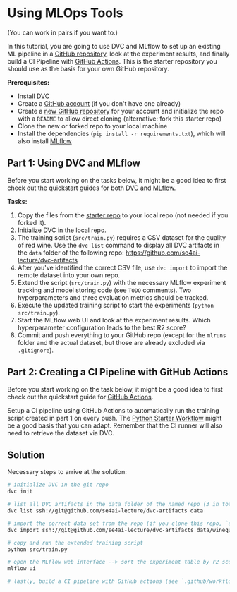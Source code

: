 # Using MLOps Tools

(You can work in pairs if you want to.)

In this tutorial, you are going to use DVC and MLflow to set up an existing ML pipeline in a [GitHub repository](https://github.com), look at the experiment results, and finally build a CI Pipeline with [GitHub Actions](https://docs.github.com/en/actions/quickstart).
This is the starter repository you should use as the basis for your own GitHub repository.

**Prerequisites:**
- Install [DVC](https://dvc.org)
- Create a [GitHub account](https://github.com/signup) (if you don't have one already)
- Create a [new GitHub repository](https://github.com/new) for your account and initialize the repo with a `README` to allow direct cloning (alternative: fork this starter repo)
- Clone the new or forked repo to your local machine
- Install the dependencies (`pip install -r requirements.txt`), which will also install [MLflow](https://mlflow.org/docs/latest/quickstart.html#installing-mlflow)

## Part 1: Using DVC and MLflow

Before you start working on the tasks below, it might be a good idea to first check out the quickstart guides for both [DVC](https://dvc.org/doc/start) and [MLflow](https://mlflow.org/docs/latest/quickstart.html).

**Tasks:**
1. Copy the files from the [starter repo](https://github.com/se4ai-lecture/mlops-tools) to your local repo (not needed if you forked it).
2. Initialize DVC in the local repo.
3. The training script (`src/train.py`) requires a CSV dataset for the quality of red wine. Use the `dvc list` command to display all DVC artifacts in the `data` folder of the following repo: https://github.com/se4ai-lecture/dvc-artifacts
4. After you've identified the correct CSV file, use `dvc import` to import the remote dataset into your own repo.
5. Extend the script (`src/train.py`) with the necessary MLflow experiment tracking and model storing code (see `TODO` comments). Two hyperparameters and three evaluation metrics should be tracked.
6. Execute the updated training script to start the experiments (`python src/train.py`).
7. Start the MLflow web UI and look at the experiment results. Which hyperparameter configuration leads to the best R2 score?
8. Commit and push everything to your GitHub repo (except for the `mlruns` folder and the actual dataset, but those are already excluded via `.gitignore`).

## Part 2: Creating a CI Pipeline with GitHub Actions

Before you start working on the task below, it might be a good idea to first check out the quickstart guide for [GitHub Actions](https://docs.github.com/en/actions/quickstart).

Setup a CI pipeline using GitHub Actions to automatically run the training script created in part 1 on every push.
The [Python Starter Workflow](https://docs.github.com/en/actions/automating-builds-and-tests/building-and-testing-python) might be a good basis that you can adapt.
Remember that the CI runner will also need to retrieve the dataset via DVC.

## Solution

Necessary steps to arrive at the solution:
```bash
# initialize DVC in the git repo
dvc init

# list all DVC artifacts in the data folder of the named repo (3 in total)
dvc list ssh://git@github.com/se4ai-lecture/dvc-artifacts data

# import the correct data set from the repo (if you clone this repo, `dvc pull` is enough)
dvc import ssh://git@github.com/se4ai-lecture/dvc-artifacts data/winequality-red.csv

# copy and run the extended training script
python src/train.py

# open the MLflow web interface --> sort the experiment table by r2 score and look which alpha and l1_ratio the highest value has (r2 of 0.358 for alpha=0.01 and l1_ratio=0.01)
mlflow ui

# lastly, build a CI pipeline with GitHub actions (see `.github/workflows/ml-pipeline.yml`)
```